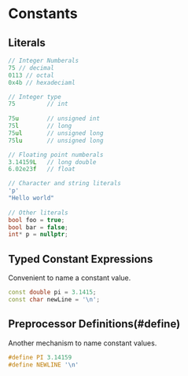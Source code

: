 # Constants

## Literals

```cpp
// Integer Numberals
75 // decimal
0113 // octal
0x4b // hexadeciaml

// Integer type
75         // int
    
75u        // unsigned int
75l        // long
75ul       // unsigned long 
75lu       // unsigned long

// Floating point numberals
3.14159L   // long double
6.02e23f   // float 

// Character and string literals
'p'
"Hello world"
 
// Other literals
bool foo = true;
bool bar = false;
int* p = nullptr;
```

## Typed Constant Expressions

Convenient to name a constant value.

```cpp
const double pi = 3.1415;
const char newLine = '\n';
```

## Preprocessor Definitions(#define)

Another mechanism to name constant values.

```cpp
#define PI 3.14159
#define NEWLINE '\n'
```

